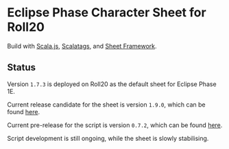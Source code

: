 Eclipse Phase Character Sheet for Roll20
========================================

Build with [Scala.js](https://www.scala-js.org/), [Scalatags](http://www.lihaoyi.com/scalatags/), and [Sheet Framework](https://github.com/Bathtor/sheet-framework).

Status
------

Version `1.7.3` is deployed on Roll20 as the default sheet for Eclipse Phase 1E.

Current release candidate for the sheet is version `1.9.0`, which can be found [here](https://github.com/Bathtor/roll20-character-sheets/tree/release-candidate/Eclipse%20Phase%20Alternate).

Current pre-release for the script is version `0.7.2`, which can be found [here](https://github.com/Bathtor/EPSheet/releases/tag/script-v0.7.2).

Script development is still ongoing, while the sheet is slowly stabilising.
